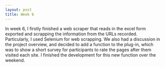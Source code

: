 ```yaml
---
layout: post
title: Week 6
---
```


In week 6, I firstly finished a web scraper that reads in the excel form exported and scrapping the information from the URLs recorded. Particularly, I used Selenium for web scrapping. We also had a discussion in the project overview, and decided to add a function to the plug-in, which was to show a short survey for participants to rate the pages after them visited each site. I finished the development for this new function over the weekend.
